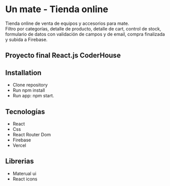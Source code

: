 # Un mate - Tienda online

Tienda online de venta de equipos y accesorios para mate. <br>
Filtro por categorías, detalle de producto, detalle de cart, control de stock, formulario de datos con validación de campos y de email, compra finalizada y subida a Firebase.

## Proyecto final React.js CoderHouse

## Installation

- Clone repository
- Run npm install
- Run app: npm start.

## Tecnologías

- React
- Css
- React Router Dom
- Firebase
- Vercel

## Librerias

- Materual ui
- React icons
